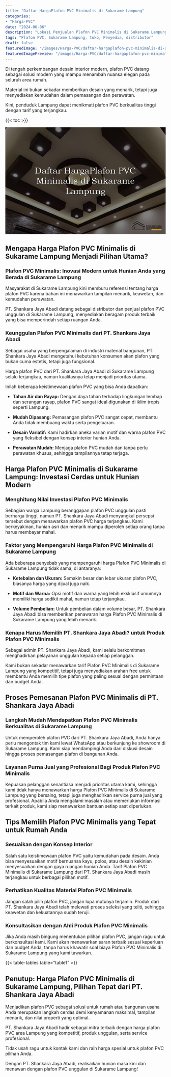 ```yaml
---
title: "Daftar HargaPlafon PVC Minimalis di Sukarame Lampung"
categories:
- "Harga-PVC"
date: "2024-06-06"
description: "Lokasi Penjualan Plafon PVC Minimalis di Sukarame Lampung untuk rumah, office, serta toko. Material terbaik, beragam motif, variasi warna menarik, beserta jasa penempatan ditangani oleh teknisi profesional serta garansi resmi!|Servis penjualan Plafon PVC Minimalis di Sukarame Lampung untuk kebutuhan rumah, kantor, atau toko, beserta produk unggulan dan pemasangan oleh teknisi ahli dan kepastian resmi.|Solusi Plafon PVC Minimalis di Sukarame Lampung yang andal bagi tempat tinggal, perkantoran, dan toko, bersama panel unggulan dan penempatan dikerjakan oleh tenaga ahli berpengalaman serta kepastian resmi.|Penjualan Plafon PVC Minimalis di Sukarame Lampung bagi hunian, office, dan ritel, beserta panel unggulan dan pemasangan dikerjakan oleh tim berpengalaman, dilengkapi dengan garansi resmi.}"
tags: "Plafon PVC, Sukarame Lampung, toko, Penyedia, distributor"
draft: false
featuredImage: "/images/Harga-PVC/daftar-hargaplafon-pvc-minimalis-di-sukarame-lampung.png"
featuredImagePreview: "/images/Harga-PVC/daftar-hargaplafon-pvc-minimalis-di-sukarame-lampung.png"
---
```


Di tengah perkembangan desain interior modern, plafon PVC datang sebagai solusi modern yang mampu menambah nuansa elegan pada seluruh area rumah.

Material ini bukan sekadar memberikan desain yang menarik, tetapi juga menyediakan kemudahan dalam pemasangan dan perawatan.

Kini, penduduk Lampung dapat menikmati plafon PVC berkualitas tinggi dengan tarif yang terjangkau.

{{< toc >}}

![Daftar HargaPlafon PVC Minimalis di Sukarame Lampung](/images/Harga-PVC/Daftar-HargaPlafon-PVC-Minimalis-di-Sukarame-Lampung.png)

## Mengapa Harga Plafon PVC Minimalis di Sukarame Lampung Menjadi Pilihan Utama?

### Plafon PVC Minimalis: Inovasi Modern untuk Hunian Anda yang Berada di Sukarame Lampung

Masyarakat di Sukarame Lampung kini memburu referensi tentang harga plafon PVC karena bahan ini menawarkan tampilan menarik, keawetan, dan kemudahan perawatan.

PT. Shankara Jaya Abadi datang sebagai distributor dan penjual plafon PVC unggulan di Sukarame Lampung, menyediakan beragam produk terbaik yang bisa memperindah setiap ruangan Anda.

### Keunggulan Plafon PVC Minimalis dari PT. Shankara Jaya Abadi

Sebagai usaha yang berpengalaman di industri material bangunan, PT. Shankara Jaya Abadi mengetahui kebutuhan konsumen akan plafon yang bukan cuma estetis, tetapi juga fungsional.

Harga plafon PVC dari PT. Shankara Jaya Abadi di Sukarame Lampung selalu terjangkau, namun kualitasnya tetap menjadi prioritas utama.

Inilah beberapa keistimewaan plafon PVC yang bisa Anda dapatkan:

- **Tahan Air dan Rayap:** Dengan daya tahan terhadap lingkungan lembap dan serangan rayap, plafon PVC sangat ideal digunakan di iklim tropis seperti Lampung.

- **Mudah Dipasang:** Pemasangan plafon PVC sangat cepat, membantu Anda tidak membuang waktu serta pengeluaran.

- **Desain Variatif:** Kami hadirkan aneka varian motif dan warna plafon PVC yang fleksibel dengan konsep interior hunian Anda.

- **Perawatan Mudah:** Menjaga plafon PVC mudah dan tanpa perlu perawatan khusus, sehingga tampilannya tetap terjaga.

## Harga Plafon PVC Minimalis di Sukarame Lampung: Investasi Cerdas untuk Hunian Modern

### Menghitung Nilai Investasi Plafon PVC Minimalis

Sebagian warga Lampung beranggapan plafon PVC unggulan pasti berharga tinggi, namun PT. Shankara Jaya Abadi menyangkal persepsi tersebut dengan menawarkan plafon PVC harga terjangkau. Kami berkeyakinan, hunian asri dan menarik mampu diperoleh setiap orang tanpa harus membayar mahal.

### Faktor yang Mempengaruhi Harga Plafon PVC Minimalis di Sukarame Lampung

Ada beberapa penyebab yang mempengaruhi harga Plafon PVC Minimalis di Sukarame Lampung tidak sama, di antaranya:

- **Ketebalan dan Ukuran:** Semakin besar dan lebar ukuran plafon PVC, biasanya harga yang dijual juga naik.

- **Motif dan Warna:** Opsi motif dan warna yang lebih eksklusif umumnya memiliki harga sedikit mahal, namun tetap terjangkau.

- **Volume Pembelian:** Untuk pembelian dalam volume besar, PT. Shankara Jaya Abadi bisa memberikan penawaran harga Plafon PVC Minimalis di Sukarame Lampung yang lebih menarik.

### Kenapa Harus Memilih PT. Shankara Jaya Abadi? untuk Produk Plafon PVC Minimalis

Sebagai admin PT. Shankara Jaya Abadi, kami selalu berkomitmen menghadirkan pelayanan unggulan kepada setiap pelanggan.

Kami bukan sekadar menawarkan tarif Plafon PVC Minimalis di Sukarame Lampung yang kompetitif, tetapi juga menyediakan arahan free untuk membantu Anda memilih tipe plafon yang paling sesuai dengan permintaan dan budget Anda.

## Proses Pemesanan Plafon PVC Minimalis di PT. Shankara Jaya Abadi

### Langkah Mudah Mendapatkan Plafon PVC Minimalis Berkualitas di Sukarame Lampung

Untuk memperoleh plafon PVC dari PT. Shankara Jaya Abadi, Anda hanya perlu mengontak tim kami lewat WhatsApp atau berkunjung ke showroom di Sukarame Lampung. Kami siap mendampingi Anda dari diskusi desain hingga proses pemasangan plafon di bangunan Anda.

### Layanan Purna Jual yang Profesional Bagi Produk Plafon PVC Minimalis

Kepuasan pelanggan senantiasa menjadi prioritas utama kami, sehingga kami tidak hanya menawarkan harga Plafon PVC Minimalis di Sukarame Lampung yang bersaing, tetapi juga menghadirkan service purna jual yang profesional. Apabila Anda mengalami masalah atau memerlukan informasi terkait produk, kami siap menawarkan bantuan setiap saat diperlukan.

## Tips Memilih Plafon PVC Minimalis yang Tepat untuk Rumah Anda

### Sesuaikan dengan Konsep Interior

Salah satu keistimewaan plafon PVC yaitu kemudahan pada desain. Anda bisa menyesuaikan motif bernuansa kayu, polos, atau desain kekinian menyesuaikan dengan gaya ruangan hunian Anda. Tarif Plafon PVC Minimalis di Sukarame Lampung dari PT. Shankara Jaya Abadi masih terjangkau untuk berbagai pilihan motif.

### Perhatikan Kualitas Material Plafon PVC Minimalis

Jangan salah pilih plafon PVC, jangan lupa mutunya terjamin. Produk dari PT. Shankara Jaya Abadi telah melewati proses seleksi yang teliti, sehingga keawetan dan kekuatannya sudah teruji.

### Konsultasikan dengan Ahli Produk Plafon PVC Minimalis

Jika Anda masih bingung menentukan pilihan plafon PVC, jangan ragu untuk berkonsultasi kami. Kami akan menawarkan saran terbaik sesuai keperluan dan budget Anda, tanpa harus khawatir soal biaya Plafon PVC Minimalis di Sukarame Lampung yang kami tawarkan.

{{< table-tables table="table1" >}}

## Penutup: Harga Plafon PVC Minimalis di Sukarame Lampung, Pilihan Tepat dari PT. Shankara Jaya Abadi

Menjadikan plafon PVC sebagai solusi untuk rumah atau bangunan usaha Anda merupakan langkah cerdas demi kenyamanan maksimal, tampilan menarik, dan nilai properti yang optimal.

PT. Shankara Jaya Abadi hadir sebagai mitra terbaik dengan harga plafon PVC area Lampung yang kompetitif, produk unggulan, serta service profesional.

Tidak usah ragu untuk kontak kami dan raih harga spesial untuk plafon PVC pilihan Anda.

Dengan PT. Shankara Jaya Abadi, realisaikan hunian masa kini dan menawan dengan plafon PVC unggulan di Sukarame Lampung!
